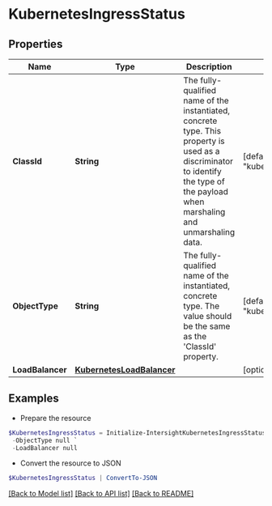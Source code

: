 # KubernetesIngressStatus
## Properties

Name | Type | Description | Notes
------------ | ------------- | ------------- | -------------
**ClassId** | **String** | The fully-qualified name of the instantiated, concrete type. This property is used as a discriminator to identify the type of the payload when marshaling and unmarshaling data. | [default to "kubernetes.IngressStatus"]
**ObjectType** | **String** | The fully-qualified name of the instantiated, concrete type. The value should be the same as the &#39;ClassId&#39; property. | [default to "kubernetes.IngressStatus"]
**LoadBalancer** | [**KubernetesLoadBalancer**](KubernetesLoadBalancer.md) |  | [optional] 

## Examples

- Prepare the resource
```powershell
$KubernetesIngressStatus = Initialize-IntersightKubernetesIngressStatus  -ClassId null `
 -ObjectType null `
 -LoadBalancer null
```

- Convert the resource to JSON
```powershell
$KubernetesIngressStatus | ConvertTo-JSON
```

[[Back to Model list]](../README.md#documentation-for-models) [[Back to API list]](../README.md#documentation-for-api-endpoints) [[Back to README]](../README.md)

